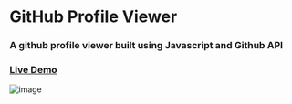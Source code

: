 # GitHub Profile Viewer
### A github profile viewer built using Javascript and Github API
### [Live Demo](https://arjuncvinod.github.io/GitHub-Profile-Viewer/)
![image](https://github.com/arjuncvinod/GitHub-Profile-Viewer/assets/68469520/4c7b472c-0106-4107-8845-47be1f9dfb36)

